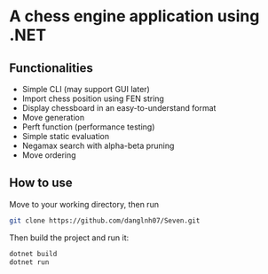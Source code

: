 # A chess engine application using .NET

## Functionalities
- Simple CLI (may support GUI later)
- Import chess position using FEN string
- Display chessboard in an easy-to-understand format
- Move generation
- Perft function (performance testing)
- Simple static evaluation
- Negamax search with alpha-beta pruning
- Move ordering

## How to use

Move to your working directory, then run

```bash
git clone https://github.com/danglnh07/Seven.git
```
Then build the project and run it:

```csharp
dotnet build
dotnet run
```